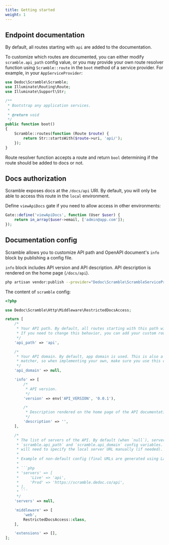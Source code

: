 ```yaml
---
title: Getting started
weight: 1
---
```


## Endpoint documentation

By default, all routes starting with `api` are added to the documentation.

To customize which routes are documented, you can either modify `scramble.api_path` config value, or you may provide your own route resolver function using `Scramble::route` in the `boot` method of a service provider. For example, in your `AppServiceProvider`:

```php
use Dedoc\Scramble\Scramble;
use Illuminate\Routing\Route;
use Illuminate\Support\Str;

/**
 * Bootstrap any application services.
 *
 * @return void
 */
public function boot()
{
    Scramble::routes(function (Route $route) {
        return Str::startsWith($route->uri, 'api/');
    });
}
```

Route resolver function accepts a route and return `bool` determining if the route should be added to docs or not.

## Docs authorization

Scramble exposes docs at the `/docs/api` URI. By default, you will only be able to access this route in the `local` environment.

Define `viewApiDocs` gate if you need to allow access in other environments:

```php
Gate::define('viewApiDocs', function (User $user) {
    return in_array($user->email, ['admin@app.com']);
});
```

## Documentation config

Scramble allows you to customize API path and OpenAPI document's `info` block by publishing a config file.

`info` block includes API version and API description. API description is rendered on the home page (`/docs/api`).

```sh
php artisan vendor:publish --provider="Dedoc\Scramble\ScrambleServiceProvider" --tag="scramble-config"
```

The content of `scramble` config:

```php
<?php

use Dedoc\Scramble\Http\Middleware\RestrictedDocsAccess;

return [
    /*
     * Your API path. By default, all routes starting with this path will be added to the docs.
     * If you need to change this behavior, you can add your custom routes resolver using `Scramble::routes()`.
     */
    'api_path' => 'api',

    /*
     * Your API domain. By default, app domain is used. This is also a part of the default API routes
     * matcher, so when implementing your own, make sure you use this config if needed.
     */
    'api_domain' => null,

    'info' => [
        /*
         * API version.
         */
        'version' => env('API_VERSION', '0.0.1'),

        /*
         * Description rendered on the home page of the API documentation (`/docs/api`).
         */
        'description' => '',
    ],

    /*
     * The list of servers of the API. By default (when `null`), server URL will be created from
     * `scramble.api_path` and `scramble.api_domain` config variables. When providing an array, you
     * will need to specify the local server URL manually (if needed).
     *
     * Example of non-default config (final URLs are generated using Laravel `url` helper):
     *
     * ```php
     * 'servers' => [
     *     'Live' => 'api',
     *     'Prod' => 'https://scramble.dedoc.co/api',
     * ],
     * ```
     */
    'servers' => null,

    'middleware' => [
        'web',
        RestrictedDocsAccess::class,
    ],

    'extensions' => [],
];
```
